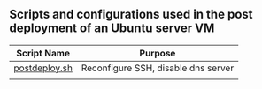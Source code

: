 ## Scripts and configurations used in the post deployment of an Ubuntu server VM


| Script Name | Purpose |
|---------|--------|
| [postdeploy.sh](https://github.com/Snickasaurus/post-clone-ubuntu/blob/main/scripts/post-clone-ubuntu.sh) | Reconfigure SSH, disable dns server |
| | |
